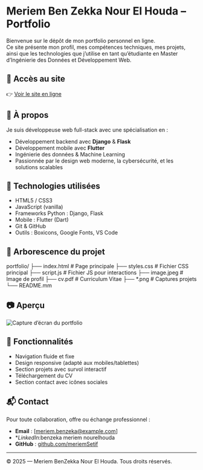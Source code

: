 # Meriem Ben Zekka Nour El Houda – Portfolio

Bienvenue sur le dépôt de mon portfolio personnel en ligne.  
Ce site présente mon profil, mes compétences techniques, mes projets, ainsi que les technologies que j’utilise en tant qu’étudiante en Master d’Ingénierie des Données et Développement Web.

## 🔗 Accès au site

👉 [Voir le site en ligne](https://meriemSetif.github.io/portfolio/) 

## 🧠 À propos

Je suis développeuse web full-stack avec une spécialisation en :
- Développement backend avec **Django** & **Flask**
- Développement mobile avec **Flutter**
- Ingénierie des données & Machine Learning
- Passionnée par le design web moderne, la cybersécurité, et les solutions scalables

## 🚀 Technologies utilisées

- HTML5 / CSS3
- JavaScript (vanilla)
- Frameworks Python : Django, Flask
- Mobile : Flutter (Dart)
- Git & GitHub
- Outils : Boxicons, Google Fonts, VS Code

## 📁 Arborescence du projet

portfolio/
├── index.html # Page principale
├── styles.css # Fichier CSS principal
├── script.js # Fichier JS pour interactions
├── image.jpeg # Image de profil
├── cv.pdf # Curriculum Vitae
├── *.png # Captures projets
└── README.mm

## 📷 Aperçu

![Capture d’écran du portfolio](./porfolio_website.png)

## 📄 Fonctionnalités

- Navigation fluide et fixe
- Design responsive (adapté aux mobiles/tablettes)
- Section projets avec survol interactif
- Téléchargement du CV
- Section contact avec icônes sociales

## 📬 Contact

Pour toute collaboration, offre ou échange professionnel :

- **Email** : [meriem.benzeka@example.com]
- **LinkedIn*:benzeka meriem nourelhouda
- **GitHub** : [github.com/meriemSetif](https://github.com/meriemSetif)

---

© 2025 — Meriem BenZekka Nour El Houda. Tous droits réservés.

